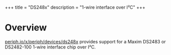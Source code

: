 +++
title = "DS248x"
description = "1-wire interface over I²C"
+++

# Overview

[periph.io/x/periph/devices/ds248x](https://periph.io/x/periph/devices/ds248x)
provides support for a Maxim DS2483 or DS2482-100 1-wire interface chip over
I²C.
